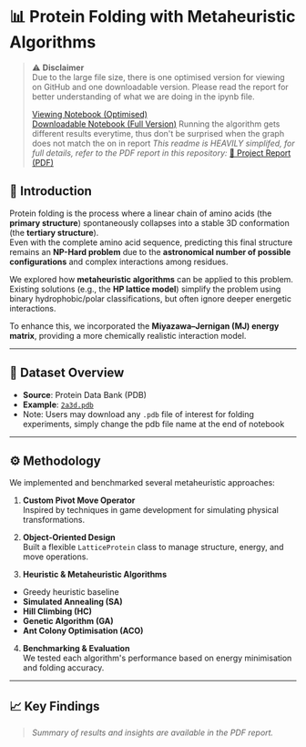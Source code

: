 # 📊 Protein Folding with Metaheuristic Algorithms

> ⚠️ **Disclaimer**  
> Due to the large file size, there is one optimised version for viewing on GitHub and one downloadable version.
> Please read the report for better understanding of what we are doing in the ipynb file.
> 
> [ Viewing Notebook (Optimised)](https://github.com/realestzeyu/Algorithms-Protein-Folding/blob/main/Protein%20Folding%20Main%20File%20with%202a3d%20Optimised.ipynb)  
> [ Downloadable Notebook (Full Version)](https://github.com/realestzeyu/Algorithms-Protein-Folding/blob/main/Protein%20Folding%20Main%20File%20with%202a3d.ipynb)
> Running the algorithm gets different results everytime, thus don't be surprised when the graph does not match the on in report
> _This readme is HEAVILY simplifed, for full details, refer to the PDF report in this repository:_ [📄 Project Report (PDF)](https://github.com/realestzeyu/Algorithms-Protein-Folding/blob/main/Metaheuristics%20Report%20for%20Github.pdf)


## 📌 Introduction  
Protein folding is the process where a linear chain of amino acids (the **primary structure**) spontaneously collapses into a stable 3D conformation (the **tertiary structure**).  
Even with the complete amino acid sequence, predicting this final structure remains an **NP-Hard problem** due to the **astronomical number of possible configurations** and complex interactions among residues.

We explored how **metaheuristic algorithms** can be applied to this problem.  
Existing solutions (e.g., the **HP lattice model**) simplify the problem using binary hydrophobic/polar classifications, but often ignore deeper energetic interactions.

To enhance this, we incorporated the **Miyazawa–Jernigan (MJ) energy matrix**, providing a more chemically realistic interaction model.

---

## 📂 Dataset Overview  
- **Source**: Protein Data Bank (PDB)  
- **Example**: [`2a3d.pdb`](https://www.rcsb.org/structure/2a3d)  
- Note: Users may download any `.pdb` file of interest for folding experiments, simply change the pdb file name at the end of notebook

---

## ⚙️ Methodology  

We implemented and benchmarked several metaheuristic approaches:

1. **Custom Pivot Move Operator**  
  Inspired by techniques in game development for simulating physical transformations.

2. **Object-Oriented Design**  
  Built a flexible `LatticeProtein` class to manage structure, energy, and move operations.

3. **Heuristic & Metaheuristic Algorithms**
  - Greedy heuristic baseline  
  - **Simulated Annealing (SA)**  
  - **Hill Climbing (HC)**  
  - **Genetic Algorithm (GA)**  
  - **Ant Colony Optimisation (ACO)**

4. **Benchmarking & Evaluation**  
  We tested each algorithm's performance based on energy minimisation and folding accuracy.

---

## 📈 Key Findings  
> _Summary of results and insights are available in the PDF report._

